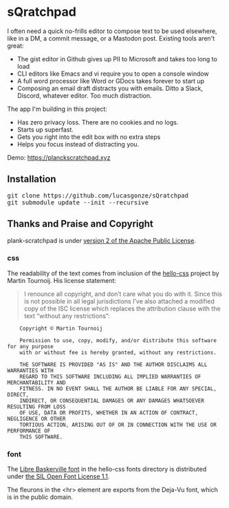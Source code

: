 # sQratchpad

I often need a quick no-frills editor to compose text to be used elsewhere, like in a DM, a commit message, or a Mastodon post. Existing tools aren't great:

- The gist editor in Github gives up PII to Microsoft and takes too long to load
- CLI editors like Emacs and vi require you to open a console window
- A full word processor like Word or GDocs takes forever to start up
- Composing an email draft distracts you with emails. Ditto a Slack, Discord, whatever editor. Too much distraction.

The app I'm building in this project:

- Has zero privacy loss. There are no cookies and no logs.
- Starts up superfast.
- Gets you right into the edit box with no extra steps
- Helps you focus instead of distracting you.

Demo: https://planckscratchpad.xyz

## Installation

<pre>git clone https://github.com/lucasgonze/sQratchpad
git submodule update --init --recursive</pre>

## Thanks and Praise and Copyright

plank-scratchpad is under [version 2 of the Apache Public License](LICENSE.txt).

### css

The readability of the text comes from inclusion of the [hello-css](https://github.com/arp242/hello-css) project by Martin Tournoij. His license statement:

> I renounce all copyright, and don’t care what you do with it. Since this is not possible in all legal jurisdictions I’ve also attached a modified copy of the ISC license which replaces the attribution clause with the text “without any restrictions”:

        Copyright © Martin Tournoij

        Permission to use, copy, modify, and/or distribute this software for any purpose
        with or without fee is hereby granted, without any restrictions.

        THE SOFTWARE IS PROVIDED "AS IS" AND THE AUTHOR DISCLAIMS ALL WARRANTIES WITH
        REGARD TO THIS SOFTWARE INCLUDING ALL IMPLIED WARRANTIES OF MERCHANTABILITY AND
        FITNESS. IN NO EVENT SHALL THE AUTHOR BE LIABLE FOR ANY SPECIAL, DIRECT,
        INDIRECT, OR CONSEQUENTIAL DAMAGES OR ANY DAMAGES WHATSOEVER RESULTING FROM LOSS
        OF USE, DATA OR PROFITS, WHETHER IN AN ACTION OF CONTRACT, NEGLIGENCE OR OTHER
        TORTIOUS ACTION, ARISING OUT OF OR IN CONNECTION WITH THE USE OR PERFORMANCE OF
        THIS SOFTWARE.


### font

The [Libre Baskerville font](https://github.com/impallari/Libre-Baskerville) in
the hello-css fonts directory is distributed under [the SIL Open Font License 1.1](https://scripts.sil.org/cms/scripts/page.php?item_id=OFL-FAQ_web). 

The fleurons in the &lt;hr&gt; element are exports from the Deja-Vu font, which
is in the public domain.

